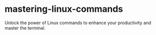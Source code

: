 # mastering-linux-commands
Unlock the power of Linux commands to enhance your productivity and master the terminal.
